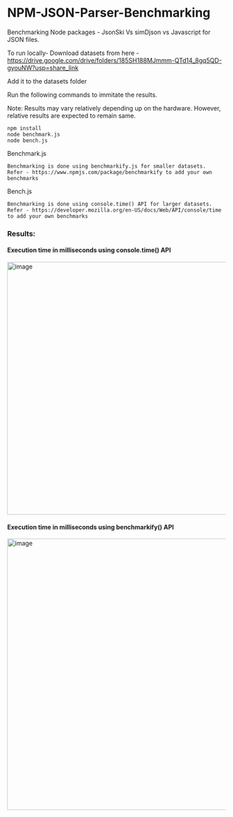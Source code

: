 # NPM-JSON-Parser-Benchmarking

Benchmarking Node packages - JsonSki Vs simDjson vs Javascript for JSON files.

To run locally-
Download datasets from here - https://drive.google.com/drive/folders/185SH188MJmmm-QTd14_8gq5QD-gyouNW?usp=share_link

Add it to the datasets folder

Run the following commands to immitate the results.

Note: Results may vary relatively depending up on the hardware. However, relative results are expected to remain same.
```
npm install
node benchmark.js 
node bench.js
```

Benchmark.js
```
Benchmarking is done using benchmarkify.js for smaller datasets.
Refer - https://www.npmjs.com/package/benchmarkify to add your own benchmarks
```

Bench.js
```
Benchmarking is done using console.time() API for larger datasets.
Refer - https://developer.mozilla.org/en-US/docs/Web/API/console/time to add your own benchmarks
```
 
### Results:
#### Execution time in milliseconds using console.time() API
<img width="581" alt="image" src="https://user-images.githubusercontent.com/55717003/208541162-791e6ff4-31bf-4353-9dae-06e57ab76d91.png">

#### Execution time in milliseconds using benchmarkify() API
<img width="624" alt="image" src="https://user-images.githubusercontent.com/55717003/208541722-f4e3a358-8150-42ff-843d-38f02e98c8e9.png">
